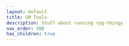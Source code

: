 ```yaml
---
layout: default
title: GM Tools
description: Stuff about running rpg-thingy
nav_order: 500
has_children: true
---
```


